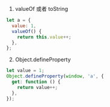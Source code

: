 1. valueOf 或者 toString

```js
let a = {
  value: 1,
  valueOf() {
    return this.value++;
  },
};
```

2. Object.defineProperty

```js
let value = 1;
Object.defineProperty(window, 'a', {
  get: function () {
    return value++;
  },
});
```
